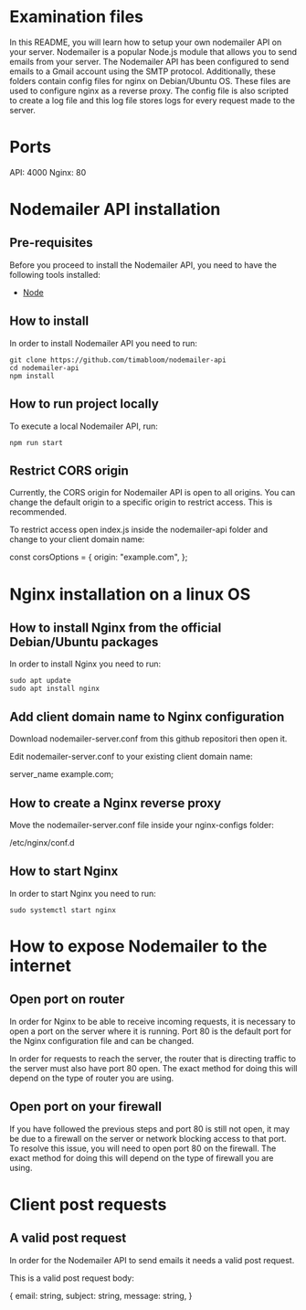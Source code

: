 # Examination files

In this README, you will learn how to setup your own nodemailer API on your server. Nodemailer is a popular Node.js module that allows you to send emails from your server. The Nodemailer API has been configured to send emails to a Gmail account using the SMTP protocol. Additionally, these folders contain config files for nginx on Debian/Ubuntu OS. These files are used to configure nginx as a reverse proxy. The config file is also scripted to create a log file and this log file stores logs for every request made to the server.

# Ports

API: 4000
Nginx: 80

# Nodemailer API installation

## Pre-requisites

Before you proceed to install the Nodemailer API, you need to have the following tools installed:

- [Node](https://nodejs.org/en/)

## How to install

In order to install Nodemailer API you need to run:

```
git clone https://github.com/timabloom/nodemailer-api
cd nodemailer-api
npm install
```

## How to run project locally

To execute a local Nodemailer API, run:

```
npm run start
```

## Restrict CORS origin

Currently, the CORS origin for Nodemailer API is open to all origins. You can change the default origin to a specific origin to restrict access. This is recommended.

To restrict access open index.js inside the nodemailer-api folder and change to your client domain name:

const corsOptions = {
origin: "example.com",
};

# Nginx installation on a linux OS

## How to install Nginx from the official Debian/Ubuntu packages

In order to install Nginx you need to run:

```
sudo apt update
sudo apt install nginx
```

## Add client domain name to Nginx configuration

Download nodemailer-server.conf from this github repositori then open it.

Edit nodemailer-server.conf to your existing client domain name:

server_name example.com;

## How to create a Nginx reverse proxy

Move the nodemailer-server.conf file inside your nginx-configs folder:

/etc/nginx/conf.d

## How to start Nginx

In order to start Nginx you need to run:

```
sudo systemctl start nginx
```

# How to expose Nodemailer to the internet

## Open port on router

In order for Nginx to be able to receive incoming requests, it is necessary to open a port on the server where it is running. Port 80 is the default port for the Nginx configuration file and can be changed.

In order for requests to reach the server, the router that is directing traffic to the server must also have port 80 open. The exact method for doing this will depend on the type of router you are using.

## Open port on your firewall

If you have followed the previous steps and port 80 is still not open, it may be due to a firewall on the server or network blocking access to that port. To resolve this issue, you will need to open port 80 on the firewall. The exact method for doing this will depend on the type of firewall you are using.

# Client post requests

## A valid post request

In order for the Nodemailer API to send emails it needs a valid post request.

This is a valid post request body:

{
email: string,
subject: string,
message: string,
}
